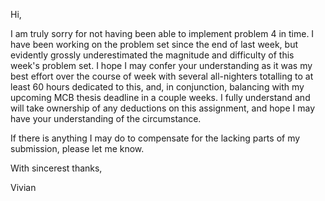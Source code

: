 Hi,

I am truly sorry for not having been able to implement problem 4 in time. I have been working on the problem set since the end of last week, but evidently grossly underestimated the magnitude and difficulty of this week's problem set. I hope I may confer your understanding as it was my best effort over the course of week with several all-nighters totalling to at least 60 hours dedicated to this, and, in conjunction, balancing with my upcoming MCB thesis deadline in a couple weeks. I fully understand and will take ownership of any deductions on this assignment, and hope I may have your understanding of the circumstance. 

If there is anything I may do to compensate for the lacking parts of my submission, please let me know.

With sincerest thanks,

Vivian